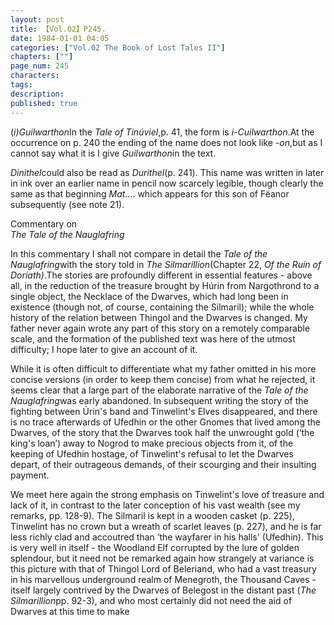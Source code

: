 ```yaml
---
layout: post
title: 【Vol.02】P245.
date: 1984-01-01 04:05
categories: ["Vol.02 The Book of Lost Tales II"]
chapters: [""]
page_num: 245
characters: 
tags: 
description: 
published: true
---
```


<p style="text-indent: 0;">
(<I>i)Guilwarthon</I>In the <I>Tale of Tinúviel</I>,p. 41, the form is <I>i-Cuilwarthon</I>.At the occurrence on p. 240 the ending of the name does not look like <I>-on</I>,but as I cannot say what it is I give <I>Guilwarthon</I>in the text.
</p>

<I>Dinithel</I>could also be read as <I>Durithel</I>(p. 241). This name was written in later in ink over an earlier name in pencil now scarcely legible, though clearly the same as that beginning <I>Mat</I>.... which appears for this son of Fëanor subsequently (see note 21).

Commentary on<BR><I>The Tale of the Nauglafring</I>

In this commentary I shall not compare in detail the <I>Tale of the Nauglafring</I>with the story told in <I>The Silmarillion</I>(Chapter 22, <I>Of the Ruin of Doriath)</I>.The stories are profoundly different in essential features - above all, in the reduction of the treasure brought by Húrin from Nargothrond to a single object, the Necklace of the Dwarves, which had long been in existence (though not, of course, containing the Silmaril); while the whole history of the relation between Thingol and the Dwarves is changed. My father never again wrote any part of this story on a remotely comparable scale, and the formation of the published text was here of the utmost difficulty; I hope later to give an account of it.

While it is often difficult to differentiate what my father omitted in his more concise versions (in order to keep them concise) from what he rejected, it seems clear that a large part of the elaborate narrative of the <I>Tale of the Nauglafring</I>was early abandoned. In subsequent writing the story of the fighting between Úrin's band and Tinwelint's Elves disappeared, and there is no trace afterwards of Ufedhin or the other Gnomes that lived among the Dwarves, of the story that the Dwarves took half the unwrought gold (‘the king's loan’) away to Nogrod to make precious objects from it, of the keeping of Ufedhin hostage, of Tinwelint's refusal to let the Dwarves depart, of their outrageous demands, of their scourging and their insulting payment.

We meet here again the strong emphasis on Tinwelint's love of treasure and lack of it, in contrast to the later conception of his vast wealth (see my remarks, pp. 128-9). The Silmaril is kept in a wooden casket (p. 225), Tinwelint has no crown but a wreath of scarlet leaves (p. 227), and he is far less richly clad and accoutred than ‘the wayfarer in his halls' (Ufedhin). This is very well in itself - the Woodland Elf corrupted by the lure of golden splendour, but it need not be remarked again how strangely at variance is this picture with that of Thingol Lord of Beleriand, who had a vast treasury in his marvellous underground realm of Menegroth, the Thousand Caves - itself largely contrived by the Dwarves of Belegost in the distant past (<I>The Silmarillion</I>pp. 92-3), and who most certainly did not need the aid of Dwarves at this time to make

